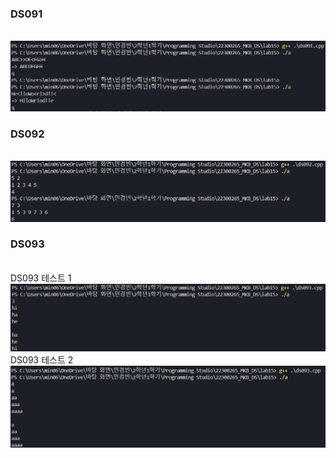 <h3>DS091</h3> <br>
<img src = "https://github.com/min06150315/22300265_MKB_DS/blob/main/lab15/result/ds091.png"> <br>

<h3>DS092</h3> <br>
<img src = "https://github.com/min06150315/22300265_MKB_DS/blob/main/lab15/result/ds092.png"> <br>

<h3>DS093</h3> <br>
DS093 테스트 1  <br>
<img src = "https://github.com/min06150315/22300265_MKB_DS/blob/main/lab15/result/ds093_1.png"> <br>
DS093 테스트 2  <br>
<img src = "https://github.com/min06150315/22300265_MKB_DS/blob/main/lab15/result/ds093_2.png"> <br>